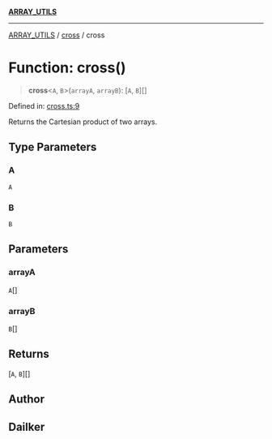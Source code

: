 [**ARRAY_UTILS**](../../README.md)

***

[ARRAY_UTILS](../../README.md) / [cross](../README.md) / cross

# Function: cross()

> **cross**\<`A`, `B`\>(`arrayA`, `arrayB`): \[`A`, `B`\][]

Defined in: [cross.ts:9](https://github.com/dailker/everyutil/blob/c097f0fc92f833ed4a91824bfd902e8ca984c4de/src/array/cross.ts#L9)

Returns the Cartesian product of two arrays.

## Type Parameters

### A

`A`

### B

`B`

## Parameters

### arrayA

`A`[]

### arrayB

`B`[]

## Returns

\[`A`, `B`\][]

## Author

## Dailker
